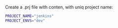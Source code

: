 Create a .prj file with conten, with uniq project name:

```bash
PROJECT_NAME="jenkins"
PROJECT_ENVS="dev"
```
